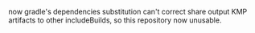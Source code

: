 now gradle's dependencies substitution can't correct share output KMP artifacts to other
 includeBuilds, so this repository now unusable. 